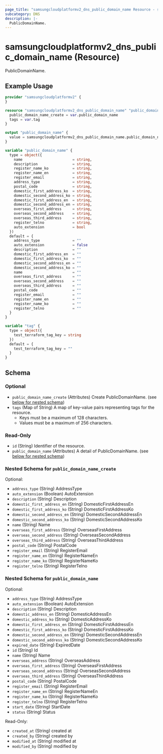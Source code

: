 ```yaml
---
page_title: "samsungcloudplatformv2_dns_public_domain_name Resource - samsungcloudplatformv2"
subcategory: DNS
description: |-
  PublicDomainName.
---
```


# samsungcloudplatformv2_dns_public_domain_name (Resource)

PublicDomainName.

## Example Usage

```terraform
provider "samsungcloudplatformv2" {
}

resource "samsungcloudplatformv2_dns_public_domain_name" "public_domain_name" {
  public_domain_name_create = var.public_domain_name
  tags = var.tag
}

output "public_domain_name" {
  value = samsungcloudplatformv2_dns_public_domain_name.public_domain_name
}

variable "public_domain_name" {
  type = object({
    name                       = string,
    description                = string,
    register_name_ko           = string,
    register_name_en           = string,
    register_email             = string,
    address_type               = string,
    postal_code                = string,
    domestic_first_address_ko  = string,
    domestic_second_address_ko = string,
    domestic_first_address_en  = string,
    domestic_second_address_en = string,
    overseas_first_address     = string,
    overseas_second_address    = string,
    overseas_third_address     = string,
    register_telno             = string,
    auto_extension             = bool
  })
  default = {
    address_type               = ""
    auto_extension             = false
    description                = ""
    domestic_first_address_en  = ""
    domestic_first_address_ko  = ""
    domestic_second_address_en = ""
    domestic_second_address_ko = ""
    name                       = ""
    overseas_first_address     = ""
    overseas_second_address    = ""
    overseas_third_address     = ""
    postal_code                = ""
    register_email             = ""
    register_name_en           = ""
    register_name_ko           = ""
    register_telno             = ""
  }
}

variable "tag" {
  type = object({
    test_terraform_tag_key = string
  })
  default = {
    test_terraform_tag_key = ""
  }
}
```

<!-- schema generated by tfplugindocs -->
## Schema

### Optional

- `public_domain_name_create` (Attributes) Create PublicDomainName. (see [below for nested schema](#nestedatt--public_domain_name_create))
- `tags` (Map of String) A map of key-value pairs representing tags for the resource.
  - Keys must be a maximum of 128 characters.
  - Values must be a maximum of 256 characters.

### Read-Only

- `id` (String) Identifier of the resource.
- `public_domain_name` (Attributes) A detail of PublicDomainName. (see [below for nested schema](#nestedatt--public_domain_name))

<a id="nestedatt--public_domain_name_create"></a>
### Nested Schema for `public_domain_name_create`

Optional:

- `address_type` (String) AddressType
- `auto_extension` (Boolean) AutoExtension
- `description` (String) Description
- `domestic_first_address_en` (String) DomesticFirstAddressEn
- `domestic_first_address_ko` (String) DomesticFirstAddressKo
- `domestic_second_address_en` (String) DomesticSecondAddressEn
- `domestic_second_address_ko` (String) DomesticSecondAddressKo
- `name` (String) Name
- `overseas_first_address` (String) OverseasFirstAddress
- `overseas_second_address` (String) OverseasSecondAddress
- `overseas_third_address` (String) OverseasThirdAddress
- `postal_code` (String) PostalCode
- `register_email` (String) RegisterEmail
- `register_name_en` (String) RegisterNameEn
- `register_name_ko` (String) RegisterNameKo
- `register_telno` (String) RegisterTelno


<a id="nestedatt--public_domain_name"></a>
### Nested Schema for `public_domain_name`

Optional:

- `address_type` (String) AddressType
- `auto_extension` (Boolean) AutoExtension
- `description` (String) Description
- `domestic_address_en` (String) DomesticAddressEn
- `domestic_address_ko` (String) DomesticAddressKo
- `domestic_first_address_en` (String) DomesticFirstAddressEn
- `domestic_first_address_ko` (String) DomesticFirstAddressKo
- `domestic_second_address_en` (String) DomesticSecondAddressEn
- `domestic_second_address_ko` (String) DomesticSecondAddressKo
- `expired_date` (String) ExpiredDate
- `id` (String) Id
- `name` (String) Name
- `overseas_address` (String) OverseasAddress
- `overseas_first_address` (String) OverseasFirstAddress
- `overseas_second_address` (String) OverseasSecondAddress
- `overseas_third_address` (String) OverseasThirdAddress
- `postal_code` (String) PostalCode
- `register_email` (String) RegisterEmail
- `register_name_en` (String) RegisterNameEn
- `register_name_ko` (String) RegisterNameKo
- `register_telno` (String) RegisterTelno
- `start_date` (String) StartDate
- `status` (String) Status

Read-Only:

- `created_at` (String) created at
- `created_by` (String) created by
- `modified_at` (String) modified at
- `modified_by` (String) modified by